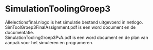 # SimulationToolingGroep3


Allelectionsfinal.nlogo is het simulatie bestand uitgevoerd in netlogo.  
SimToolGroep3FinalAssignment.pdf is een word document en de documentatie.  
SimulationToolingGroep3PvA.pdf is een word document en de plan van aanpak voor het simuleren en programeren.  
